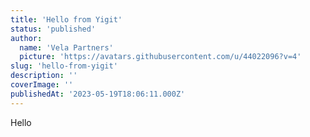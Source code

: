 ```yaml
---
title: 'Hello from Yigit'
status: 'published'
author:
  name: 'Vela Partners'
  picture: 'https://avatars.githubusercontent.com/u/44022096?v=4'
slug: 'hello-from-yigit'
description: ''
coverImage: ''
publishedAt: '2023-05-19T18:06:11.000Z'
---
```


Hello

